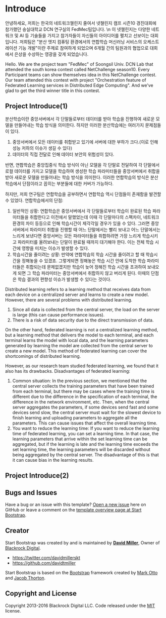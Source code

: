# Introduce

안녕하세요, 저희는 한국의 네트워크챌린지 줄여서 넷챌린지 캠프 시즌10 경진대회에 참가했던 숭실대학교 DCN 연구실의 FedMec팀입니다. \n
이 넷챌린지는 다양한 네트워크 및 AI 등 기술들을 가지고 참가자들이 자신들의 아이디어를 펼치고 선보이는 대회입니다. 
저희팀은 "분산 엣지 컴퓨팅 환경에서의 연합학습 머신러닝 서비스의 오케스트레이션 기능 개발"이란 주제로 참여하게 되었으며
6개월 간의 팀원과의 협업으로 대회에서 은상을 수상하는 영광을 갖게 되었습니다.

Hello. We are the project team "FedMec" of Soongsil Univ. DCN Lab that attended the south korea contest called NetChallenge season10.
Every Participant teams can show themselves idea in this NetChallenge contest.
Our team attended this contest with project "Orchestration feature of Federated Learning services in Distributed Edge Computing".
And we've glad to get the third winner title in this contest.

## Project Introduce(1)

분산학습이란 중앙서버에서 각 단말들로부터 데이터를 받아 학습을 진행하여 새로운 모델을 만들어내는 학습 방식을 의미한다.
하지만 이러한 분산학습에는 여러가지 문제점들이 있다.
1. 중앙서버에서 모든 데이터를 취합받고 있기에 서버에 대한 부하가 크다.(이로 인해 성능 저하의 이슈가 생길 수 있다)
2. 데이터의 직접 전달로 인해 데이터 보안의 위험성이 있다.

반면, 연합학습은 중앙집중식 학습 방식이 아닌 모델을 각 단말로 전달하여 각 단말에서 로컬 데이터를 가지고 모델을 학습하여 생성한 학습 파라미터들을 중앙서버에서 취합을 받아 새로운 모델을 만들어내는 학습 방식을 의미한다.
이러한 연합학습의 방식은 분산학습에서 단점이라고 꼽히는 부분들에 대한 커버가 가능하다.

하지만, 저희 연구팀은 연합학습을 공부하면서 연합학습 역시 단점들이 존재함을 발견할 수 있었다.
연합학습에서의 단점:
1. 일반적인 상황:
연합학습은 중앙서버에서 각 단말들로부터 학습이 완료된 학습 파라미터들을 취합한다고 이전에서 말했었는데 이때 각 단말마다의 스펙차이, 네트워크 환경의 차이 등등으로 인해 학습시간이 제각각일 경우가 있을 수 있다.
그러면 중앙서버에서 파라미터 취합을 진행할 때 어느 단말에서는 빨리 보내고 어느 단말에서는 느리게 보낸다면 중앙서버는 모든 파라미터들을 취합하려면 가장 느리게 학습시키고 파라미터를 올려보내는 단말이 완료될 때까지 대기해야 한다.
이는 전체 학습 시간에 영향을 미치는 이슈가 발생할 수 있다.
2. 학습시간을 줄이려는 상황:
만약에 연합학습의 학습 시간을 줄이려고 할 때 학습시간을 정해놓을 수 있겠죠. 그렇게되면 정해놓은 학습 시간 안에 도착한 학습 파라미터들은 취합되는데 문제없겠지만 학습이 늦어 정해진 학습 시간을 초과하여 보내오게 되면 그 학습 파라미터는 중앙서버에서 취합하지 않고 버리게 된다. 이때의 단점은 학습 결과의 편향성 이슈가 발생할 수 있다는 것이다.

Distributed learning refers to a learning method that receives data from each device on a centralized server and learns to create a new model.
However, there are several problems with distributed learning.
1. Since all data is collected from the central server, the load on the server is large (this can cause performance issues).
2. There is a risk of data security due to the direct transmission of data.

On the other hand, federated learning is not a centralized learning method, but a learning method that delivers the model to each terminal, and each terminal learns the model with local data, and the learning parameters generated by learning the model are collected from the central server to create a new model.
This method of federated learning can cover the shortcomings of distributed learning.

However, as our research team studied federated learning, we found that it also has its drawbacks.
Disadvantages of federated learning:
1. Common situation:
In the previous section, we mentioned that the central server collects the training parameters that have been trained from each terminal, but there may be cases where the training time is different due to the difference in the specification of each terminal, the difference in the network environment, etc.
Then, when the central server aggregates the parameters, if some devices send fast and some devices send slow, the central server must wait for the slowest device to finish learning and uploading parameters to aggregate all the parameters.
This can cause issues that affect the overall learning time.
2. You want to reduce the learning time:
If you want to reduce the learning time of federated learning, you can set a learning time. In that case, the learning parameters that arrive within the set learning time can be aggregated, but if the learning is late and the learning time exceeds the set learning time, the learning parameters will be discarded without being aggregated by the central server. The disadvantage of this is that it can cause bias in the learning results.

## Project Introduce(2)



## Bugs and Issues

Have a bug or an issue with this template? [Open a new issue](https://github.com/BlackrockDigital/startbootstrap-freelancer/issues) here on GitHub or leave a comment on the [template overview page at Start Bootstrap](http://startbootstrap.com/template-overviews/freelancer/).



## Creator

Start Bootstrap was created by and is maintained by **[David Miller](http://davidmiller.io/)**, Owner of [Blackrock Digital](http://blackrockdigital.io/).

* https://twitter.com/davidmillerskt
* https://github.com/davidtmiller

Start Bootstrap is based on the [Bootstrap](http://getbootstrap.com/) framework created by [Mark Otto](https://twitter.com/mdo) and [Jacob Thorton](https://twitter.com/fat).

## Copyright and License

Copyright 2013-2016 Blackrock Digital LLC. Code released under the [MIT](https://github.com/BlackrockDigital/startbootstrap-freelancer/blob/gh-pages/LICENSE) license.
